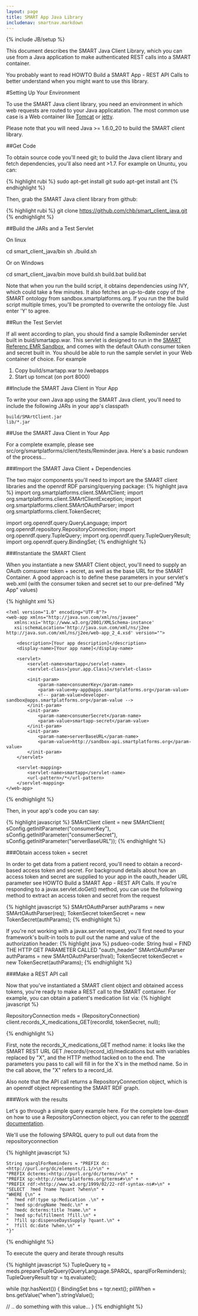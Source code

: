 ```yaml
---
layout: page
title: SMART App Java Library
includenav: smartnav.markdown
---
```

{% include JB/setup %}

<div id="toc"> </div>

This document describes the SMART Java Client Library, which you can use from a Java application to make authenticated REST calls into a SMART container.

You probably want to read HOWTO Build a SMART App - REST API Calls to better understand when you might want to use this library. 

#Setting Up Your Environment

To use the SMART Java client library, you need an environment in which web requests are routed to your Java applicatation. The most common use case is a Web container like [Tomcat](http://tomcat.apache.org/) or [jetty](http://jetty.codehaus.org/jetty/).

Please note that you will need Java >= 1.6.0_20 to build the SMART client library. 

##Get Code

To obtain source code you'll need git; to build the Java client library and fetch dependencies, you'll also need ant >1.7. For example on Ununtu, you can:

{% highlight rubi %}
sudo apt-get install git
sudo apt-get install ant
{% endhighlight  %}

Then, grab the SMART Java client library from github:

{% highlight rubi %}
git clone https://github.com/chb/smart_client_java.git
{% endhighlight  %}

##Build the JARs and a Test Servlet

On linux

  cd smart_client_java/bin
  sh ./build.sh

Or on Windows

  cd smart_client_java/bin
  move build.sh build.bat
  build.bat

Note that when you run the build script, it obtains dependencies using IVY, which could take a few minutes. It also fetches an up-to-date copy of the SMART ontology from sandbox.smartplatforms.org. If you run the the build script multiple times, you'll be prompted to overwrite the ontology file. Just enter 'Y' to agree.

##Run the Test Servlet

If all went according to plan, you should find a sample RxReminder servlet built in buid/smartapp.war. This servlet is designed to run in the [SMART Referenc EMR Sandbox](http://sandbox.smartplatforms.org/), and comes with the default OAuth consumer token and secret built in. You should be able to run the sample servlet in your Web container of choice. For example

 1. Copy build/smartapp.war to <tomcat-directory>/webapps
 2. Start up tomcat (on port 8000)

##Include the SMART Java Client in Your App

To write your own Java app using the SMART Java client, you'll need to include the following JARs in your app's classpath

    build/SMArtClient.jar
    lib/*.jar

##Use the SMART Java Client in Your App

For a complete example, please see src/org/smartplatforms/client/tests/Reminder.java. Here's a basic rundown of the process...

###Import the SMART Java Client + Dependencies

The two major components you'll need to import are the SMART client libraries and the openrdf RDF parsing/querying package:
{% highlight java %}
import org.smartplatforms.client.SMArtClient;
import org.smartplatforms.client.SMArtClientException;
import org.smartplatforms.client.SMArtOAuthParser;
import org.smartplatforms.client.TokenSecret;

import org.openrdf.query.QueryLanguage;
import org.openrdf.repository.RepositoryConnection;
import org.openrdf.query.TupleQuery;
import org.openrdf.query.TupleQueryResult;
import org.openrdf.query.BindingSet;
{% endhighlight  %}

###Instantiate the SMART Client

When you instantiate a new SMART Client object, you'll need to supply an OAuth comsumer token + secret, as well as the base URL for the SMART Container. A good approach is to define these parameters in your servlet's web.xml (with the consumer token and secret set to our pre-defined "My App" values)

{% highlight xml %}

    <?xml version="1.0" encoding="UTF-8"?>
    <web-app xmlns="http://java.sun.com/xml/ns/javaee"
       xmlns:xsi='http://www.w3.org/2001/XMLSchema-instance'
       xsi:schemaLocation='http://java.sun.com/xml/ns/j2ee http://java.sun.com/xml/ns/j2ee/web-app_2_4.xsd' version="">
    
        <description>[Your app description]</description>
        <display-name>[Your app name]</display-name>
    
        <servlet>
            <servlet-name>smartapp</servlet-name>
            <servlet-class>[your.app.Class]</servlet-class>
    
            <init-param>
                <param-name>consumerKey</param-name>
                <param-value>my-app@apps.smartplatforms.org</param-value>
                <!-- param-value>developer-sandbox@apps.smartplatforms.org</param-value -->
            </init-param>
            <init-param>
                <param-name>consumerSecret</param-name>
                <param-value>smartapp-secret</param-value>
            </init-param>
            <init-param>
                <param-name>serverBaseURL</param-name>
                <param-value>http://sandbox-api.smartplatforms.org</param-value>
            </init-param>
        </servlet>
    
        <servlet-mapping>
            <servlet-name>smartapp</servlet-name>
            <url-pattern>/*</url-pattern>
        </servlet-mapping>
    </web-app>
{% endhighlight  %}


Then, in your app's code you can say:

{% highlight javascript %}
SMArtClient client = new SMArtClient(
  sConfig.getInitParameter("consumerKey"),
  sConfig.getInitParameter("consumerSecret"),
  sConfig.getInitParameter("serverBaseURL"));
{% endhighlight  %}

###Obtain access token + secret

In order to get data from a patient record, you'll need to obtain a record-based access token and secret. For background details about how an access token and secret are supplied to your app in the oauth_header URL parameter see HOWTO Build a SMART App - REST API Calls. If you're responding to a javax.servlet.doGet() method, you can use the following method to extract an access token and secret from the request

{% highlight javascript %}
  SMArtOAuthParser authParams = new SMArtOAuthParser(req);
  TokenSecret tokenSecret = new TokenSecret(authParams);
{% endhighlight  %}

If you're not working with a javax.servlet request, you'll first need to your framework's built-in tools to pull out the name and value of the authorization header:
{% highlight java %}
  psdueo-code:
    String hval  = FIND THE HTTP GET PARAMETER CALLED "oauth_header"
    SMArtOAuthParser authParams = new SMArtOAuthParser(hval);
    TokenSecret tokenSecret = new TokenSecret(authParams);
{% endhighlight  %}

###Make a REST API call

Now that you've instantiated a SMART client object and obtained access tokens, you're ready to make a REST call to the SMART container. For example, you can obtain a patient's medication list via:
{% highlight javascript %}

RepositoryConnection meds = (RepositoryConnection) client.records_X_medications_GET(recordId, tokenSecret, null);
  
{% endhighlight  %}

First, note the records_X_medications_GET method name: it looks like the SMART REST URL GET /records/{record_id}/medications but with variables replaced by "X", and the HTTP method tacked on to the end. The parameters you pass to call will fill in for the X's in the method name. So in the call above, the "X" refers to a record_id.

Also note that the API call returns a RepositoryConnection object, which is an openrdf object representing the SMART RDF graph.

###Work with the results

Let's go through a simple query example here. For the complete low-down on how to use a RepositoryConnection object, you can refer to the [openrdf documentation](http://www.openrdf.org/doc/sesame2/api/org/openrdf/repository/RepositoryConnection.html).

We'll use the following SPARQL query to pull out data from the repositoryconnection

{% highlight javascript %}

    String sparqlForReminders = "PREFIX dc:<http://purl.org/dc/elements/1.1/>\n" + 
    "PREFIX dcterms:<http://purl.org/dc/terms/>\n" + 
    "PREFIX sp:<http://smartplatforms.org/terms#>\n" + 
    "PREFIX rdf:<http://www.w3.org/1999/02/22-rdf-syntax-ns#>\n" + 
    "SELECT  ?med ?name ?quant ?when\n" + 
    "WHERE {\n" + 
    "  ?med rdf:type sp:Medication .\n" + 
    "  ?med sp:drugName ?medc.\n" + 
    "  ?medc dcterms:title ?name.\n" + 
    "  ?med sp:fulfillment ?fill.\n" + 
    "  ?fill sp:dispenseDaysSupply ?quant.\n" + 
    "  ?fill dc:date ?when.\n" + 
    "}"

{% endhighlight  %}

To execute the query and iterate through results

{% highlight javascript %}
TupleQuery tq = meds.prepareTupleQuery(QueryLanguage.SPARQL, sparqlForReminders);
TupleQueryResult tqr = tq.evaluate();

while (tqr.hasNext()) {
  BindingSet bns = tqr.next();
  pillWhen = bns.getValue("when").stringValue();

  // .. do something with this value...
}
{% endhighlight  %}

